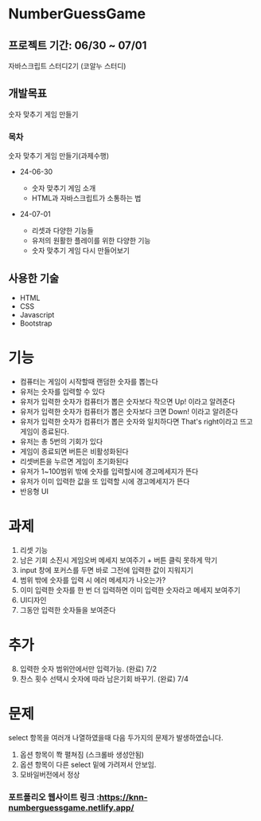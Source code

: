 # NumberGuessGame

## 프로젝트 기간: 06/30 ~ 07/01

자바스크립트 스터디2기 (코알누 스터디)

## 개발목표

숫자 맞추기 게임 만들기

### 목차

숫자 맞추기 게임 만들기(과제수행)

- 24-06-30

  - 숫자 맞추기 게임 소개
  - HTML과 자바스크립트가 소통하는 법

- 24-07-01

  - 리셋과 다양한 기능들
  - 유저의 원활한 플레이를 위한 다양한 기능
  - 숫자 맞추기 게임 다시 만들어보기

## 사용한 기술

- HTML
- CSS
- Javascript
- Bootstrap

# 기능

- 컴퓨터는 게임이 시작할때 랜덤한 숫자를 뽑는다
- 유저는 숫자를 입력할 수 있다
- 유저가 입력한 숫자가 컴퓨터가 뽑은 숫자보다 작으면 Up! 이라고 알려준다
- 유저가 입력한 숫자가 컴퓨터가 뽑은 숫자보다 크면 Down! 이라고 알려준다
- 유저가 입력한 숫자가 컴퓨터가 뽑은 숫자와 일치하다면 That's right이라고 뜨고 게임이 종료된다.
- 유저는 총 5번의 기회가 있다
- 게임이 종료되면 버튼은 비활성화된다
- 리셋버튼을 누르면 게임이 초기화된다
- 유저가 1~100범위 밖에 숫자를 입력할시에 경고메세지가 뜬다
- 유저가 이미 입력한 값을 또 입력할 시에 경고메세지가 뜬다
- 반응형 UI

# 과제

1. 리셋 기능
2. 남은 기회 소진시 게임오버 메세지 보여주기 + 버튼 클릭 못하게 막기
3. input 창에 포커스를 두면 바로 그전에 입력한 값이 지워지기
4. 범위 밖에 숫자를 입력 시 에러 메세지가 나오는가?
5. 이미 입력한 숫자를 한 번 더 입력하면 이미 입력한 숫자라고 메세지 보여주기
6. UI디자인
7. 그동안 입력한 숫자들을 보여준다

# 추가

8. 입력한 숫자 범위안에서만 입력가능. (완료) 7/2
9. 찬스 횟수 선택시 숫자에 따라 남은기회 바꾸기. (완료) 7/4

# 문제

select 항목을 여러개 나열하였을때 다음 두가지의 문제가 발생하였습니다.

1. 옵션 항목이 쫙 펼쳐짐 (스크롤바 생성안됨)
2. 옵션 항목이 다른 select 밑에 가려져서 안보임.
3. 모바일버전에서 정상

### 포트폴리오 웹사이트 링크 :<https://knn-numberguessgame.netlify.app/>
